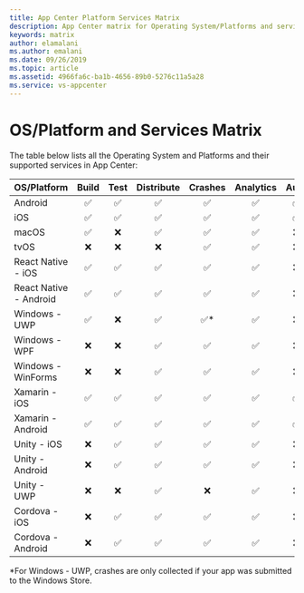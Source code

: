 ```yaml
---
title: App Center Platform Services Matrix
description: App Center matrix for Operating System/Platforms and services
keywords: matrix
author: elamalani
ms.author: emalani
ms.date: 09/26/2019
ms.topic: article
ms.assetid: 4966fa6c-ba1b-4656-89b0-5276c11a5a28
ms.service: vs-appcenter
---
```


# OS/Platform and Services Matrix

The table below lists all the Operating System and Platforms and their supported services in App Center:

| OS/Platform            | Build | Test | Distribute | Crashes | Analytics | Auth | Data | Push |
| :--------------------- | :---: | :--: | :--------: | :-----: | :-------: | :--: | :--: | :--: |
| Android                |  ✅   |  ✅  |     ✅     |   ✅    |    ✅     |  ✅  |  ✅  |  ✅  |
| iOS                    |  ✅   |  ✅  |     ✅     |   ✅    |    ✅     |  ✅  |  ✅  |  ✅  |
| macOS                  |  ✅   |  ❌  |     ✅     |   ✅    |    ✅     |  ❌  |  ❌  |  ✅  |
| tvOS                   |  ❌   |  ❌  |     ❌     |   ✅    |    ✅     |  ❌  |  ❌  |  ❌  |
| React Native - iOS     |  ✅   |  ✅  |     ✅     |   ✅    |    ✅     |  ❌  |  ❌  |  ✅  |
| React Native - Android |  ✅   |  ✅  |     ✅     |   ✅    |    ✅     |  ❌  |  ❌  |  ✅  |
| Windows - UWP          |  ✅   |  ❌  |     ✅     |  ✅\*   |    ✅     |  ❌  |  ❌  |  ✅  |
| Windows - WPF          |  ❌   |  ❌  |     ✅     |   ✅    |    ✅     |  ❌  |  ❌  |  ❌  |
| Windows - WinForms     |  ❌   |  ❌  |     ✅     |   ✅    |    ✅     |  ❌  |  ❌  |  ❌  |
| Xamarin - iOS          |  ✅   |  ✅  |     ✅     |   ✅    |    ✅     |  ✅  |  ✅  |  ✅  |
| Xamarin - Android      |  ✅   |  ✅  |     ✅     |   ✅    |    ✅     |  ✅  |  ✅  |  ✅  |
| Unity - iOS            |  ❌   |  ✅  |     ✅     |   ✅    |    ✅     |  ❌  |  ❌  |  ✅  |
| Unity - Android        |  ❌   |  ✅  |     ✅     |   ✅    |    ✅     |  ❌  |  ❌  |  ✅  |
| Unity - UWP            |  ❌   |  ❌  |     ✅     |   ❌    |    ✅     |  ❌  |  ❌  |  ✅  |
| Cordova - iOS          |  ❌   |  ✅  |     ✅     |   ✅    |    ✅     |  ❌  |  ❌  |  ✅  |
| Cordova - Android      |  ❌   |  ✅  |     ✅     |   ✅    |    ✅     |  ❌  |  ❌  |  ✅  |

\*For Windows - UWP, crashes are only collected if your app was submitted to the Windows Store.
